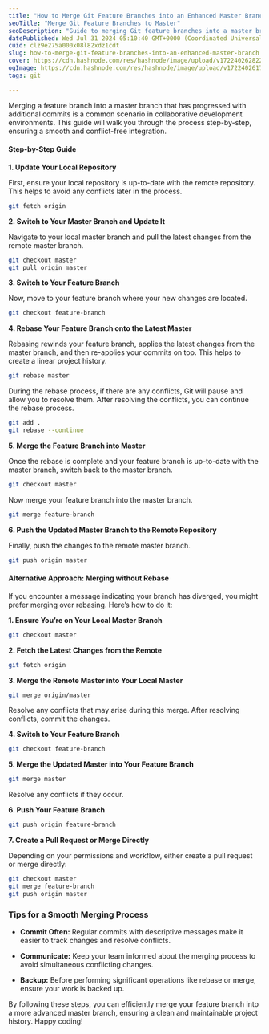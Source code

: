 ```yaml
---
title: "How to Merge Git Feature Branches into an Enhanced Master Branch"
seoTitle: "Merge Git Feature Branches to Master"
seoDescription: "Guide to merging Git feature branches into a master branch with step-by-step instructions for a smooth and conflict-free integration process"
datePublished: Wed Jul 31 2024 05:10:40 GMT+0000 (Coordinated Universal Time)
cuid: clz9e275a000x08l82xdz1cdt
slug: how-to-merge-git-feature-branches-into-an-enhanced-master-branch
cover: https://cdn.hashnode.com/res/hashnode/image/upload/v1722402628221/5e471392-fbdf-4bb0-a877-f44cef059c5c.webp
ogImage: https://cdn.hashnode.com/res/hashnode/image/upload/v1722402617339/046b0cd9-1d10-4165-9125-863b78316557.webp
tags: git

---
```


Merging a feature branch into a master branch that has progressed with additional commits is a common scenario in collaborative development environments. This guide will walk you through the process step-by-step, ensuring a smooth and conflict-free integration.

#### Step-by-Step Guide

**1\. Update Your Local Repository**

First, ensure your local repository is up-to-date with the remote repository. This helps to avoid any conflicts later in the process.

```sh
git fetch origin
```

**2\. Switch to Your Master Branch and Update It**

Navigate to your local master branch and pull the latest changes from the remote master branch.

```sh
git checkout master
git pull origin master
```

**3\. Switch to Your Feature Branch**

Now, move to your feature branch where your new changes are located.

```sh
git checkout feature-branch
```

**4\. Rebase Your Feature Branch onto the Latest Master**

Rebasing rewinds your feature branch, applies the latest changes from the master branch, and then re-applies your commits on top. This helps to create a linear project history.

```sh
git rebase master
```

During the rebase process, if there are any conflicts, Git will pause and allow you to resolve them. After resolving the conflicts, you can continue the rebase process.

```sh
git add .
git rebase --continue
```

**5\. Merge the Feature Branch into Master**

Once the rebase is complete and your feature branch is up-to-date with the master branch, switch back to the master branch.

```sh
git checkout master
```

Now merge your feature branch into the master branch.

```sh
git merge feature-branch
```

**6\. Push the Updated Master Branch to the Remote Repository**

Finally, push the changes to the remote master branch.

```sh
git push origin master
```

#### Alternative Approach: Merging without Rebase

If you encounter a message indicating your branch has diverged, you might prefer merging over rebasing. Here’s how to do it:

**1\. Ensure You’re on Your Local Master Branch**

```sh
git checkout master
```

**2\. Fetch the Latest Changes from the Remote**

```sh
git fetch origin
```

**3\. Merge the Remote Master into Your Local Master**

```sh
git merge origin/master
```

Resolve any conflicts that may arise during this merge. After resolving conflicts, commit the changes.

**4\. Switch to Your Feature Branch**

```sh
git checkout feature-branch
```

**5\. Merge the Updated Master into Your Feature Branch**

```sh
git merge master
```

Resolve any conflicts if they occur.

**6\. Push Your Feature Branch**

```sh
git push origin feature-branch
```

**7\. Create a Pull Request or Merge Directly**

Depending on your permissions and workflow, either create a pull request or merge directly:

```sh
git checkout master
git merge feature-branch
git push origin master
```

### Tips for a Smooth Merging Process

* **Commit Often:** Regular commits with descriptive messages make it easier to track changes and resolve conflicts.
    
* **Communicate:** Keep your team informed about the merging process to avoid simultaneous conflicting changes.
    
* **Backup:** Before performing significant operations like rebase or merge, ensure your work is backed up.
    

By following these steps, you can efficiently merge your feature branch into a more advanced master branch, ensuring a clean and maintainable project history. Happy coding!